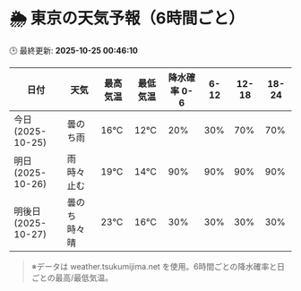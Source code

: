 # 🌦️ 東京の天気予報（6時間ごと）

🕒 最終更新: **2025-10-25 00:46:10**

| 日付 | 天気 | 最高気温 | 最低気温 | 降水確率 0-6 | 6-12 | 12-18 | 18-24 |
|------|------|----------|----------|------------|------|------|------|
| 今日 (2025-10-25) | 曇のち雨 | 16℃ | 12℃ | 20% | 30% | 70% | 70% |
| 明日 (2025-10-26) | 雨時々止む | 19℃ | 14℃ | 90% | 90% | 90% | 90% |
| 明後日 (2025-10-27) | 曇のち時々晴 | 23℃ | 16℃ | 30% | 30% | 30% | 30% |

> ※データは weather.tsukumijima.net を使用。6時間ごとの降水確率と日ごとの最高/最低気温。